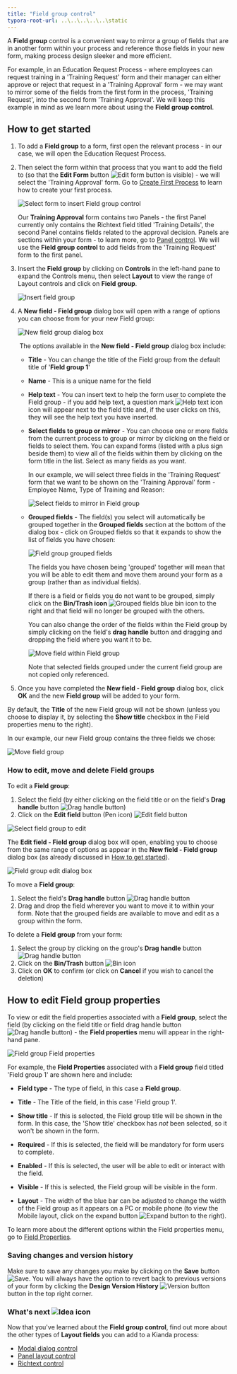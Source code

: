 ```yaml
---
title: "Field group control"
typora-root-url: ..\..\..\..\..\static
---
```


A **Field group** control is a convenient way to mirror a group of fields that are in another form within your process and reference those fields in your new form, making process design sleeker and more efficient. 

For example, in an Education Request Process - where employees can request training in a 'Training Request' form and their manager can either approve or reject that request in a 'Training Approval' form - we may want to mirror some of the fields from the first form in the process, 'Training Request', into the second form 'Training Approval'. We will keep this example in mind as we learn more about using the **Field group control**.


## How to get started

1. To add a **Field group** to a form, first open the relevant process - in our case, we will open the Education Request Process. 

2. Then select the form within that process that you want to add the field to (so that the **Edit Form** button ![Edit form button](/images/penicon.png) is visible) - we will select the 'Training Approval' form. Go to [Create First Process](/docs/getting-started/create-first-process/) to learn how to create your first process.

   ![Select form to insert Field group control](/images/field-group-example1.jpg)

   Our **Training Approval** form contains two Panels - the first Panel currently only contains the Richtext field titled 'Training Details', the second Panel contains fields related to the approval decision. Panels are sections within your form - to learn more, go to [Panel control](/docs/platform/controls/layout/panel/). We will use the **Field group control** to add fields from the 'Training Request' form to the first panel.

3. Insert the **Field group** by clicking on **Controls** in the left-hand pane to expand the Controls menu, then select **Layout** to view the range of Layout controls and click on **Field group**. 

   ![Insert field group](/images/field-group-insert.jpg)

4. A **New field - Field group** dialog box will open with a range of options you can choose from for your new Field group: 

   ![New field group dialog box](/images/field-group-dialog.jpg)

   ​	The options available in the **New field - Field group** dialog box include:

   - **Title** - You can change the title of the Field group from the default title of '**Field group 1**'

   - **Name** - This is a unique name for the field

   - **Help text** - You can insert text to help the form user to complete the Field group - if you add help text, a question mark ![Help text icon](/images/help-icon.jpg) icon will appear next to the field title and, if the user clicks on this, they will see the help text you have inserted.

   - **Select fields to group or mirror** - You can choose one or more fields from the current process to group or mirror by clicking on the field or fields to select them. You can expand forms (listed with a plus sign beside them) to view all of the fields within them by clicking on the form title in the list. Select as many fields as you want.

     In our example, we will select three fields in the 'Training Request' form that we want to be shown on the 'Training Approval' form - Employee Name, Type of Training and Reason:
     
     ![Select fields to mirror in Field group](/images/field-group-select-fields-mirror.jpg)

   - **Grouped fields** - The field(s) you select will automatically be grouped together in the **Grouped fields** section at the bottom of the dialog box - click on Grouped fields so that it expands to show the list of fields you have chosen:

      ![Field group grouped fields](/images/field-group-grouped-fields.jpg)
      		
      	The fields you have chosen being 'grouped' together will mean that you will be able to edit them and move them around your form as a group (rather than as individual fields). 
      		
      	If there is a field or fields you do not want to be grouped, simply click on the **Bin/Trash icon** ![Grouped fields blue bin icon](/images/field-group-blue-bin.jpg) to the right and that field will no longer be grouped with the others. 
      		
      	You can also change the order of the fields within the Field group by simply clicking on the field's **drag handle** button and dragging and dropping the field where you want it to be.
      	
      	![Move field within Field group](/images/field-group-grouped-move.jpg)
      		
      	Note that selected fields grouped under the current field group are not copied only referenced.

5. Once you have completed the **New field - Field group** dialog box, click **OK** and the new **Field group** will be added to your form. 

  By default, the **Title** of the new Field group will not be shown (unless you choose to display it, by selecting the **Show title** checkbox in the Field properties menu to the right). 

  In our example, our new Field group contains the three fields we chose:

  ![Move field group](/images/field-group-move.jpg)



### How to edit, move and delete Field groups

To edit a **Field group**:

1. Select the field (by either clicking on the field title or on the field's **Drag handle** button ![Drag handle button](/images/draghandlewhite-frame.png)) 
2. Click on the **Edit field** button (Pen icon) ![Edit field button](/images/penicon.png)

![Select field group to edit](/images/field-group-select-to-edit.jpg)

The **Edit field - Field group** dialog box will open, enabling you to choose from the same range of options as appear in the **New field - Field group** dialog box (as already discussed in [How to get started](/docs/platform/controls/layout/field-group#how-to-get-started)).

![Field group edit dialog box](/images/field-group-edit-dialog.jpg)



To move a **Field group**:

1. Select the field's **Drag handle** button ![Drag handle button](/images/draghandlewhite-frame.png) 
2. Drag and drop the field wherever you want to move it to within your form. Note that the grouped fields are available to move and edit as a group within the form.

To delete a **Field group** from your form:

1. Select the group by clicking on the group's **Drag handle** button ![Drag handle button](/images/draghandlewhite-frame.png)
2. Click on the **Bin/Trash** button ![Bin icon](/images/binicon.png) 
3. Click on **OK** to confirm (or click on **Cancel** if you wish to cancel the deletion)



## How to edit Field group properties

To view or edit the field properties associated with a **Field group**, select the field (by clicking on the field title or field drag handle button ![Drag handle button](/images/draghandlewhite-frame.png)) - the **Field properties** menu will appear in the right-hand pane.

![Field group Field properties](/images/field-group-field-properties.jpg)

For example, the **Field Properties** associated with a **Field group** field titled 'Field group 1' are shown here and include:

- **Field type** - The type of field, in this case a **Field group**.

- **Title** - The Title of the field, in this case 'Field group 1'.

- **Show title** - If this is selected, the Field group title will be shown in the form. In this case, the 'Show title' checkbox has *not* been selected, so it won't be shown in the form.

- **Required** - If this is selected, the field will be mandatory for form users to complete.

- **Enabled** - If this is selected, the user will be able to edit or interact with the field.

- **Visible** - If this is selected, the Field group will be visible in the form.

- **Layout** - The width of the blue bar can be adjusted to change the width of the Field group as it appears on a PC or mobile phone (to view the Mobile layout, click on the expand button ![Expand button](/images/expand-icon.jpg) to the right).

To learn more about the different options within the Field properties menu, go to [Field Properties](/docs/platform/controls/properties#field-properties).



### Saving changes and version history ###

Make sure to save any changes you make by clicking on the **Save** button ![Save](/images/saveprocess.png). You will always have the option to revert back to previous versions of your form by clicking the **Design Version History** ![Version button](/images/version8.png) button in the top right corner.



### What's next  ![Idea icon](/images/18.png) ###

Now that you've learned about the **Field group control**, find out more about the other types of **Layout fields** you can add to a Kianda process:

- [Modal dialog control](/docs/platform/controls/layout/dialog/)
- [Panel layout control](/docs/platform/controls/layout/panel/)
- [Richtext control](/docs/platform/controls/layout/richtext/)